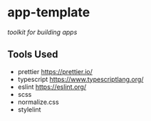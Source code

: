 # app-template

_toolkit for building apps_

## Tools Used

- prettier https://prettier.io/
- typescript https://www.typescriptlang.org/
- eslint https://eslint.org/
- scss
- normalize.css
- stylelint